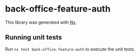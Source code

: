 # back-office-feature-auth

This library was generated with [Nx](https://nx.dev).

## Running unit tests

Run `nx test back-office-feature-auth` to execute the unit tests.
